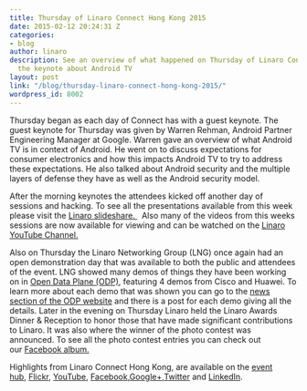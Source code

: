 ```yaml
---
title: Thursday of Linaro Connect Hong Kong 2015
date: 2015-02-12 20:24:31 Z
categories:
- blog
author: linaro
description: See an overview of what happened on Thursday of Linaro Connect including
  the keynote about Android TV
layout: post
link: "/blog/thursday-linaro-connect-hong-kong-2015/"
wordpress_id: 8002
---
```


Thursday began as each day of Connect has with a guest keynote. The guest keynote for Thursday was given by Warren Rehman, Android Partner Engineering Manager at Google. Warren gave an overview of what Android TV is in context of Android. He went on to discuss expectations for consumer electronics and how this impacts Android TV to try to address these expectations. He also talked about Android security and the multiple layers of defense they have as well as the Android security model.


After the morning keynotes the attendees kicked off another day of sessions and hacking. To see all the presentations available from this week please visit the [Linaro slideshare. ](http://www.slideshare.net/linaroorg)  Also many of the videos from this weeks sessions are now available for viewing and can be watched on the [Linaro YouTube Channel.](https://www.youtube.com/user/LinaroOnAir/videos)

Also on Thursday the Linaro Networking Group (LNG) once again had an open demonstration day that was available to both the public and attendees of the event. LNG showed many demos of things they have been working on in [Open Data Plane (ODP)](http://www.opendataplane.org/), featuring 4 demos from Cisco and Huawei. To learn more about each demo that was shown you can go to the [news section of the ODP website](http://www.opendataplane.org/blog/) and there is a post for each demo giving all the details. Later in the evening on Thursday Linaro held the Linaro Awards Dinner & Reception to honor those that have made significant contributions to Linaro. It was also where the winner of the photo contest was announced. To see all the photo contest entries you can check out our [Facebook album.](https://www.facebook.com/media/set/?set=a.889814094373814.1073741830.155974581091106&type=1)

Highlights from Linaro Connect Hong Kong, are available on the [event hub](http://connect.linaro.org/hub/), [Flickr](https://www.flickr.com/photos/linaroorg/), [YouTube](https://www.youtube.com/user/LinaroOnAir/), [Facebook](https://www.facebook.com/LinaroOrg),[Google+](https://plus.google.com/+LinaroOnAir),[Twitter](https://twitter.com/linaroorg) and [LinkedIn](http://www.linkedin.com/company/1026961).